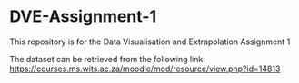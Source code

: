 # DVE-Assignment-1
This repository is for the Data Visualisation and Extrapolation Assignment 1

The dataset can be retrieved from the following link: https://courses.ms.wits.ac.za/moodle/mod/resource/view.php?id=14813
